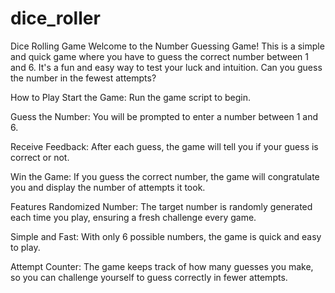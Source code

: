 # dice_roller
Dice Rolling Game
Welcome to the Number Guessing Game! This is a simple and quick game where you have to guess the correct number between 1 and 6. It's a fun and easy way to test your luck and intuition. Can you guess the number in the fewest attempts?

How to Play
Start the Game: Run the game script to begin.

Guess the Number: You will be prompted to enter a number between 1 and 6.

Receive Feedback: After each guess, the game will tell you if your guess is correct or not.

Win the Game: If you guess the correct number, the game will congratulate you and display the number of attempts it took.

Features
Randomized Number: The target number is randomly generated each time you play, ensuring a fresh challenge every game.

Simple and Fast: With only 6 possible numbers, the game is quick and easy to play.

Attempt Counter: The game keeps track of how many guesses you make, so you can challenge yourself to guess correctly in fewer attempts.
